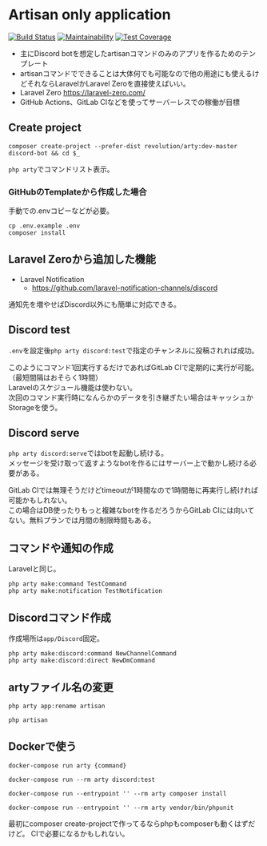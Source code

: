 # Artisan only application

[![Build Status](https://travis-ci.com/kawax/arty.svg?branch=master)](https://travis-ci.com/kawax/arty)
[![Maintainability](https://api.codeclimate.com/v1/badges/ac2d9a1669653b4f24ae/maintainability)](https://codeclimate.com/github/kawax/arty/maintainability)
[![Test Coverage](https://api.codeclimate.com/v1/badges/ac2d9a1669653b4f24ae/test_coverage)](https://codeclimate.com/github/kawax/arty/test_coverage)

- 主にDiscord botを想定したartisanコマンドのみのアプリを作るためのテンプレート
- artisanコマンドでできることは大体何でも可能なので他の用途にも使えるけどそれならLaravelかLaravel Zeroを直接使えばいい。
- Laravel Zero https://laravel-zero.com/
- GitHub Actions、GitLab CIなどを使ってサーバーレスでの稼働が目標

## Create project

```
composer create-project --prefer-dist revolution/arty:dev-master discord-bot && cd $_
```

`php arty`でコマンドリスト表示。

### GitHubのTemplateから作成した場合
手動での.envコピーなどが必要。

```
cp .env.example .env
composer install
```

## Laravel Zeroから追加した機能

- Laravel Notification
  - https://github.com/laravel-notification-channels/discord

通知先を増やせばDiscord以外にも簡単に対応できる。

## Discord test
`.env`を設定後`php arty discord:test`で指定のチャンネルに投稿されれば成功。

このようにコマンド1回実行するだけであればGitLab CIで定期的に実行が可能。（最短間隔はおそらく1時間）  
Laravelのスケジュール機能は使わない。  
次回のコマンド実行時になんらかのデータを引き継ぎたい場合はキャッシュかStorageを使う。

## Discord serve
`php arty discord:serve`ではbotを起動し続ける。  
メッセージを受け取って返すようなbotを作るにはサーバー上で動かし続ける必要がある。

GitLab CIでは無理そうだけどtimeoutが1時間なので1時間毎に再実行し続ければ可能かもしれない。  
この場合はDB使ったりもっと複雑なbotを作るだろうからGitLab CIには向いてない。無料プランでは月間の制限時間もある。

## コマンドや通知の作成
Laravelと同じ。

```
php arty make:command TestCommand
php arty make:notification TestNotification
```

## Discordコマンド作成
作成場所は`app/Discord`固定。

```
php arty make:discord:command NewChannelCommand
php arty make:discord:direct NewDmCommand
```

## artyファイル名の変更
```
php arty app:rename artisan
```

```
php artisan
```

## Dockerで使う

```
docker-compose run arty {command}
```

```
docker-compose run --rm arty discord:test
```

```
docker-compose run --entrypoint '' --rm arty composer install
```

```
docker-compose run --entrypoint '' --rm arty vendor/bin/phpunit
```

最初にcomposer create-projectで作ってるならphpもcomposerも動くはずだけど。
CIで必要になるかもしれない。
